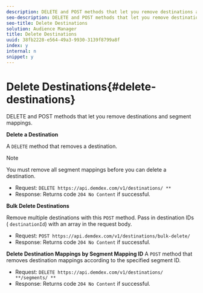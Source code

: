 ```yaml
---
description: DELETE and POST methods that let you remove destinations and segment mappings.
seo-description: DELETE and POST methods that let you remove destinations and segment mappings.
seo-title: Delete Destinations
solution: Audience Manager
title: Delete Destinations
uuid: 38fb2228-e564-49a3-9930-3139f8799a8f
index: y
internal: n
snippet: y
---
```


# Delete Destinations{#delete-destinations}

DELETE and POST methods that let you remove destinations and segment mappings.

<!-- 

r_delete_destinations_all.xml

 -->

**Delete a Destination**

A `DELETE` method that removes a destination. 

>[!NOTE]
>
>You must remove all segment mappings before you can delete a destination.

* Request: `DELETE https://api.demdex.com/v1/destinations/ *`<destinationId>`*` 
* Response: Returns code `204 No Content` if successful.

**Bulk Delete Destinations**

Remove multiple destinations with this `POST` method. Pass in destination IDs ( `destinationId`) with an array in the request body.

* Request: `POST https://api.demdex.com/v1/destinations/bulk-delete/` 
* Response: Returns code `204 No Content` if successful.

**Delete Destination Mappings by Segment Mapping ID** 
A `POST` method that removes destination mappings according to the specified segment ID.

* Request: `DELETE https://api.demdex.com/v1/destinations/ *`<destinationId>`*/segments/ *`<mappingId>`*` 
* Response: Returns code `204 No Content` if successful.

